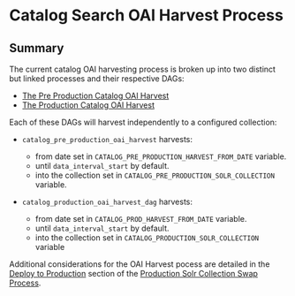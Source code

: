 Catalog Search OAI Harvest Process
===

## Summary
The current catalog OAI harvesting process is broken up into two distinct but linked processes and their respective DAGs:
* [The Pre Production Catalog OAI Harvest](../cob_datapipeline/catalog_preproduction_oai_harvest_dag.py)
* [The Production Catalog OAI Harvest](../cob_datapipeline/catalog_production_oai_harvest_dag.py)

Each of these DAGs will harvest independently to a configured collection:
* `catalog_pre_production_oai_harvest`  harvests:
    * from date set in `CATALOG_PRE_PRODUCTION_HARVEST_FROM_DATE` variable.
    * until `data_interval_start` by default.
    * into the collection set in `CATALOG_PRE_PRODUCTION_SOLR_COLLECTION` variable.

* `catalog_production_oai_harvest_dag` harvests:
    * from date set in `CATALOG_PROD_HARVEST_FROM_DATE` variable.
    * until `data_interval_start` by default.
    * into the collection set in `CATALOG_PRODUCTION_SOLR_COLLECTION` variable

Additional considerations for the OAI Harvest pocess are detailed in the [Deploy to Production](production-solr-collection-swap-process.md#deploy-to-production) section of the [Production Solr Collection Swap Process](production-solr-collection-swap-process.md).
